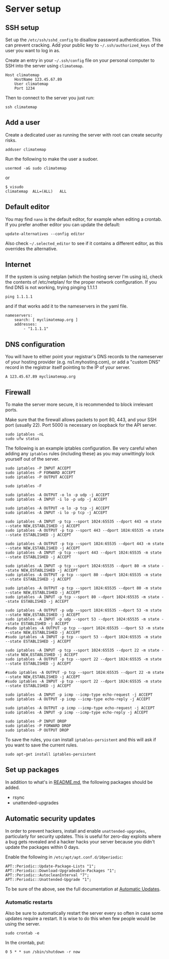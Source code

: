 # Server setup

## SSH setup

Set up the `/etc/ssh/sshd_config` to disallow password authentication.
This can prevent cracking. Add your public key to `~/.ssh/authorized_keys`
of the user you want to log in as.

Create an entry in your `~/.ssh/config` file on your personal computer
to SSH into the server using `climatemap`.

```
Host climatemap
    HostName 123.45.67.89
    User climatemap
    Port 1234
```

Then to connect to the server you just run:
```
ssh climatemap
```

## Add a user

Create a dedicated user as running the server with root can create security
risks.

```
adduser climatemap
```

Run the following to make the user a sudoer.

```
usermod -aG sudo climatemap
```

or

```
$ visudo
climatemap  ALL=(ALL)   ALL
```

## Default editor

You may find `nano` is the default editor, for example when editing a crontab.
If you prefer another editor you can update the default:

```
update-alternatives --config editor
```

Also check `~/.selected_editor` to see if it contains a different editor,
as this overrides the alternative.

## Internet

If the system is using netplan (which the hosting server I'm using is),
check the contents of /etc/netplan/ for the proper network configuration.
If you find DNS is not working, trying pinging 1.1.1.1

```
ping 1.1.1.1
```

and if that works add it to the nameservers in the yaml file.

```
nameservers:
    search: [ myclimatemap.org ]
    addresses:
        - "1.1.1.1"
```

## DNS configuration

You will have to either point your registrar's DNS records to the nameserver
of your hosting provider (e.g. ns1.myhosting.com), or add a "custom DNS"
record in the registrar itself pointing to the IP of your server.

```
A 123.45.67.89 myclimatemap.org
```

## Firewall

To make the server more secure, it is recommended to block irrelevant
ports.

Make sure that the firewall allows packets to port 80, 443, and your SSH
port (usually 22). Port 5000 is necessary on loopback for the API server.

```
sudo iptables -nL
sudo ufw status
```

The following is an example iptables configuration. Be very careful when adding any
`iptables` rules (including these) as you may unwittingly lock yourself out of
the server.

```
sudo iptables -P INPUT ACCEPT
sudo iptables -P FORWARD ACCEPT
sudo iptables -P OUTPUT ACCEPT

sudo iptables -F

sudo iptables -A OUTPUT -o lo -p udp -j ACCEPT
sudo iptables -A INPUT -i lo -p udp -j ACCEPT

sudo iptables -A OUTPUT -o lo -p tcp -j ACCEPT
sudo iptables -A INPUT -i lo -p tcp -j ACCEPT

sudo iptables -A INPUT -p tcp --sport 1024:65535 --dport 443 -m state --state NEW,ESTABLISHED -j ACCEPT
sudo iptables -A OUTPUT -p tcp --sport 443 --dport 1024:65535 -m state --state ESTABLISHED -j ACCEPT

sudo iptables -A OUTPUT -p tcp --sport 1024:65535 --dport 443 -m state --state NEW,ESTABLISHED -j ACCEPT
sudo iptables -A INPUT -p tcp --sport 443 --dport 1024:65535 -m state --state ESTABLISHED -j ACCEPT

sudo iptables -A INPUT -p tcp --sport 1024:65535 --dport 80 -m state --state NEW,ESTABLISHED -j ACCEPT
sudo iptables -A OUTPUT -p tcp --sport 80 --dport 1024:65535 -m state --state ESTABLISHED -j ACCEPT

sudo iptables -A OUTPUT -p tcp --sport 1024:65535 --dport 80 -m state --state NEW,ESTABLISHED -j ACCEPT
sudo iptables -A INPUT -p tcp --sport 80 --dport 1024:65535 -m state --state ESTABLISHED -j ACCEPT

sudo iptables -A OUTPUT -p udp --sport 1024:65535 --dport 53 -m state --state NEW,ESTABLISHED -j ACCEPT
sudo iptables -A INPUT -p udp --sport 53 --dport 1024:65535 -m state --state ESTABLISHED -j ACCEPT
#sudo iptables -A OUTPUT -p tcp --sport 1024:65535 --dport 53 -m state --state NEW,ESTABLISHED -j ACCEPT
#sudo iptables -A INPUT -p tcp --sport 53 --dport 1024:65535 -m state --state ESTABLISHED -j ACCEPT

sudo iptables -A INPUT -p tcp --sport 1024:65535 --dport 22 -m state --state NEW,ESTABLISHED -j ACCEPT
sudo iptables -A OUTPUT -p tcp --sport 22 --dport 1024:65535 -m state --state ESTABLISHED -j ACCEPT

#sudo iptables -A OUTPUT -p tcp --sport 1024:65535 --dport 22 -m state --state NEW,ESTABLISHED -j ACCEPT
#sudo iptables -A INPUT -p tcp --sport 22 --dport 1024:65535 -m state --state ESTABLISHED -j ACCEPT

sudo iptables -A INPUT -p icmp --icmp-type echo-request -j ACCEPT
sudo iptables -A OUTPUT -p icmp --icmp-type echo-reply -j ACCEPT

sudo iptables -A OUTPUT -p icmp --icmp-type echo-request -j ACCEPT
sudo iptables -A INPUT -p icmp --icmp-type echo-reply -j ACCEPT

sudo iptables -P INPUT DROP
sudo iptables -P FORWARD DROP
sudo iptables -P OUTPUT DROP
```

To save the rules, you can install `iptables-persistent` and this will
ask if you want to save the current rules.

```
sudo apt-get install iptables-persistent
```

## Set up packages

In addition to what's in [README.md](README.md), the following packages
should be added.

* rsync
* unattended-upgrades

## Automatic security updates

In order to prevent hackers, install and enable `unattended-upgrades`, particularly
for security updates. This is useful for zero-day exploits where a bug gets revealed
and a hacker hacks your server because you didn't update the packages within 0 days.

Enable the following in `/etc/apt/apt.conf.d/10periodic`:

```
APT::Periodic::Update-Package-Lists "1";
APT::Periodic::Download-Upgradeable-Packages "1";
APT::Periodic::AutocleanInterval "7";
APT::Periodic::Unattended-Upgrade "1";
```

To be sure of the above, see the full documentation at
[Automatic Updates](https://help.ubuntu.com/lts/serverguide/automatic-updates.html).

### Automatic restarts

Also be sure to automatically restart the server every so often in case
some updates require a restart. It is wise to do this when few people would
be using the server.

```
sudo crontab -e
```

In the crontab, put:

```
0 5 * * sun /sbin/shutdown -r now
```
